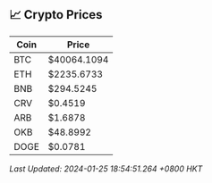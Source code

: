 ## 📈 Crypto Prices

| Coin | Price |
| ---- | ----- |
| BTC | $40064.1094 |
| ETH | $2235.6733 |
| BNB | $294.5245 |
| CRV | $0.4519 |
| ARB | $1.6878 |
| OKB | $48.8992 |
| DOGE | $0.0781 |

_Last Updated: 2024-01-25 18:54:51.264 +0800 HKT_